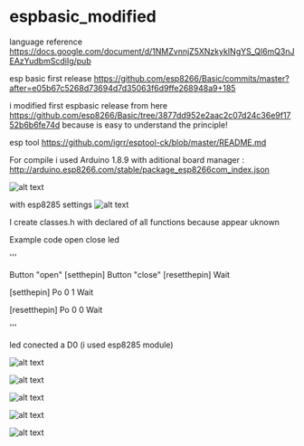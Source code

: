 # espbasic_modified
language reference https://docs.google.com/document/d/1NMZvnnjZ5XNzkykINgYS_Ql6mQ3nJEAzYudbmScdiIg/pub

esp basic first release https://github.com/esp8266/Basic/commits/master?after=e05b67c5268d73694d7d35063f6d9ffe268948a9+185

i modified first espbasic release from here https://github.com/esp8266/Basic/tree/3877dd952e2aac2c07d24c36e9f1752b6b6fe74d because is easy to understand the principle!

esp tool https://github.com/igrr/esptool-ck/blob/master/README.md 

For compile i used Arduino 1.8.9 with aditional board manager : http://arduino.esp8266.com/stable/package_esp8266com_index.json

![alt text](https://github.com/costycnc/espbasic_modified/blob/master/board.jpg)

with esp8285 settings 
![alt text](https://github.com/costycnc/espbasic_modified/blob/master/settings.jpg)


I create classes.h with declared of all functions because appear uknown

Example code open close led
              
'''        

Button "open" [setthepin] 
Button "close" [resetthepin] 
Wait 
 
[setthepin] 
Po 0 1 
Wait 
 
[resetthepin] 
Po 0 0 
Wait 
             
'''        

led conected a D0 (i used esp8285 module)
 

![alt text](https://github.com/costycnc/espbasic_modified/blob/master/button.jpg)

![alt text](https://github.com/costycnc/espbasic_modified/blob/master/telefon.jpg)

![alt text](https://github.com/costycnc/espbasic_modified/blob/master/led.jpg)

![alt text](https://github.com/costycnc/espbasic_modified/blob/master/led1.jpg)

![alt text](https://github.com/costycnc/espbasic_modified/blob/master/open.jpg)
